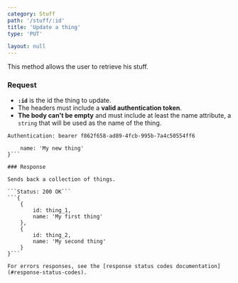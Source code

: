 ```yaml
---
category: Stuff
path: '/stuff/:id'
title: 'Update a thing'
type: 'PUT'

layout: null
---
```


This method allows the user to retrieve his stuff.

### Request

* **`:id`** is the id the thing to update.
* The headers must include a **valid authentication token**.
* **The body can't be empty** and must include at least the name attribute, a `string` that will be used as the name of the thing.

```Authentication: bearer f862f658-ad89-4fcb-995b-7a4c50554ff6```
```{
    name: 'My new thing'
}```

### Response

Sends back a collection of things.

```Status: 200 OK```
```{
    {
        id: thing_1,
        name: 'My first thing'
    },
    {
        id: thing_2,
        name: 'My second thing'
    }
}```

For errors responses, see the [response status codes documentation](#response-status-codes).